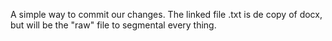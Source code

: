 A simple way to commit our changes. 
The linked file .txt is de copy of docx, but will be the "raw" file to segmental every thing. 

